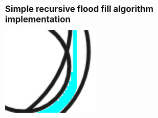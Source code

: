 # Simple recursive flood fill algorithm implementation

<img width=300 src="optimized_example.gif">
